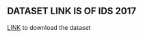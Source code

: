 ## DATASET LINK IS OF IDS 2017 

[LINK](https://www.unb.ca/cic/datasets/ids-2017.html) to download the dataset
